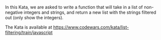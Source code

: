 In this Kata, we are asked to write a function that will take in a list of non-negative integers and strings, and return a new list with the strings filtered out (only show the integers).



The Kata is available at https://www.codewars.com/kata/list-filtering/train/javascript
